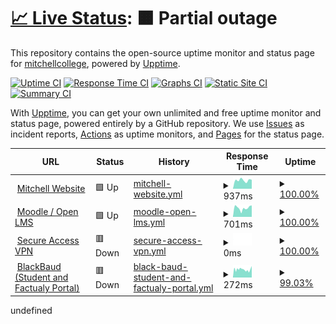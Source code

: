 # [📈 Live Status](https://marybeth4.github.io/MitchellUptime): <!--live status--> **🟧 Partial outage**

This repository contains the open-source uptime monitor and status page for [mitchellcollege](https://marybeth4.github.io/MitchellUptime), powered by [Upptime](https://github.com/upptime/upptime).

[![Uptime CI](https://github.com/marybeth4/MitchellUptime/workflows/Uptime%20CI/badge.svg)](https://github.com/marybeth4/MitchellUptime/actions?query=workflow%3A%22Uptime+CI%22)
[![Response Time CI](https://github.com/marybeth4/MitchellUptime/workflows/Response%20Time%20CI/badge.svg)](https://github.com/marybeth4/MitchellUptime/actions?query=workflow%3A%22Response+Time+CI%22)
[![Graphs CI](https://github.com/marybeth4/MitchellUptime/workflows/Graphs%20CI/badge.svg)](https://github.com/marybeth4/MitchellUptime/actions?query=workflow%3A%22Graphs+CI%22)
[![Static Site CI](https://github.com/marybeth4/MitchellUptime/workflows/Static%20Site%20CI/badge.svg)](https://github.com/marybeth4/MitchellUptime/actions?query=workflow%3A%22Static+Site+CI%22)
[![Summary CI](https://github.com/marybeth4/MitchellUptime/workflows/Summary%20CI/badge.svg)](https://github.com/marybeth4/MitchellUptime/actions?query=workflow%3A%22Summary+CI%22)

With [Upptime](https://upptime.js.org), you can get your own unlimited and free uptime monitor and status page, powered entirely by a GitHub repository. We use [Issues](https://github.com/marybeth4/MitchellUptime/issues) as incident reports, [Actions](https://github.com/marybeth4/MitchellUptime/actions) as uptime monitors, and [Pages](https://marybeth4.github.io/MitchellUptime) for the status page.

<!--start: status pages-->
<!-- This summary is generated by Upptime (https://github.com/upptime/upptime) -->
<!-- Do not edit this manually, your changes will be overwritten -->
<!-- prettier-ignore -->
| URL | Status | History | Response Time | Uptime |
| --- | ------ | ------- | ------------- | ------ |
| <img alt="" src="https://icons.duckduckgo.com/ip3/www.mitchell.edu.ico" height="13"> [Mitchell Website](https://www.mitchell.edu) | 🟩 Up | [mitchell-website.yml](https://github.com/marybeth4/MitchellUptime/commits/HEAD/history/mitchell-website.yml) | <details><summary><img alt="Response time graph" src="./graphs/mitchell-website/response-time-week.png" height="20"> 937ms</summary><br><a href="https://marybeth4.github.io/MitchellUptime/history/mitchell-website"><img alt="Response time 1166" src="https://img.shields.io/endpoint?url=https%3A%2F%2Fraw.githubusercontent.com%2Fmarybeth4%2FMitchellUptime%2FHEAD%2Fapi%2Fmitchell-website%2Fresponse-time.json"></a><br><a href="https://marybeth4.github.io/MitchellUptime/history/mitchell-website"><img alt="24-hour response time 991" src="https://img.shields.io/endpoint?url=https%3A%2F%2Fraw.githubusercontent.com%2Fmarybeth4%2FMitchellUptime%2FHEAD%2Fapi%2Fmitchell-website%2Fresponse-time-day.json"></a><br><a href="https://marybeth4.github.io/MitchellUptime/history/mitchell-website"><img alt="7-day response time 937" src="https://img.shields.io/endpoint?url=https%3A%2F%2Fraw.githubusercontent.com%2Fmarybeth4%2FMitchellUptime%2FHEAD%2Fapi%2Fmitchell-website%2Fresponse-time-week.json"></a><br><a href="https://marybeth4.github.io/MitchellUptime/history/mitchell-website"><img alt="30-day response time 1166" src="https://img.shields.io/endpoint?url=https%3A%2F%2Fraw.githubusercontent.com%2Fmarybeth4%2FMitchellUptime%2FHEAD%2Fapi%2Fmitchell-website%2Fresponse-time-month.json"></a><br><a href="https://marybeth4.github.io/MitchellUptime/history/mitchell-website"><img alt="1-year response time 1166" src="https://img.shields.io/endpoint?url=https%3A%2F%2Fraw.githubusercontent.com%2Fmarybeth4%2FMitchellUptime%2FHEAD%2Fapi%2Fmitchell-website%2Fresponse-time-year.json"></a></details> | <details><summary><a href="https://marybeth4.github.io/MitchellUptime/history/mitchell-website">100.00%</a></summary><a href="https://marybeth4.github.io/MitchellUptime/history/mitchell-website"><img alt="All-time uptime 100.00%" src="https://img.shields.io/endpoint?url=https%3A%2F%2Fraw.githubusercontent.com%2Fmarybeth4%2FMitchellUptime%2FHEAD%2Fapi%2Fmitchell-website%2Fuptime.json"></a><br><a href="https://marybeth4.github.io/MitchellUptime/history/mitchell-website"><img alt="24-hour uptime 100.00%" src="https://img.shields.io/endpoint?url=https%3A%2F%2Fraw.githubusercontent.com%2Fmarybeth4%2FMitchellUptime%2FHEAD%2Fapi%2Fmitchell-website%2Fuptime-day.json"></a><br><a href="https://marybeth4.github.io/MitchellUptime/history/mitchell-website"><img alt="7-day uptime 100.00%" src="https://img.shields.io/endpoint?url=https%3A%2F%2Fraw.githubusercontent.com%2Fmarybeth4%2FMitchellUptime%2FHEAD%2Fapi%2Fmitchell-website%2Fuptime-week.json"></a><br><a href="https://marybeth4.github.io/MitchellUptime/history/mitchell-website"><img alt="30-day uptime 100.00%" src="https://img.shields.io/endpoint?url=https%3A%2F%2Fraw.githubusercontent.com%2Fmarybeth4%2FMitchellUptime%2FHEAD%2Fapi%2Fmitchell-website%2Fuptime-month.json"></a><br><a href="https://marybeth4.github.io/MitchellUptime/history/mitchell-website"><img alt="1-year uptime 100.00%" src="https://img.shields.io/endpoint?url=https%3A%2F%2Fraw.githubusercontent.com%2Fmarybeth4%2FMitchellUptime%2FHEAD%2Fapi%2Fmitchell-website%2Fuptime-year.json"></a></details>
| <img alt="" src="https://icons.duckduckgo.com/ip3/mitchelledu.mrooms.net.ico" height="13"> [Moodle / Open LMS](https://mitchelledu.mrooms.net) | 🟩 Up | [moodle-open-lms.yml](https://github.com/marybeth4/MitchellUptime/commits/HEAD/history/moodle-open-lms.yml) | <details><summary><img alt="Response time graph" src="./graphs/moodle-open-lms/response-time-week.png" height="20"> 701ms</summary><br><a href="https://marybeth4.github.io/MitchellUptime/history/moodle-open-lms"><img alt="Response time 775" src="https://img.shields.io/endpoint?url=https%3A%2F%2Fraw.githubusercontent.com%2Fmarybeth4%2FMitchellUptime%2FHEAD%2Fapi%2Fmoodle-open-lms%2Fresponse-time.json"></a><br><a href="https://marybeth4.github.io/MitchellUptime/history/moodle-open-lms"><img alt="24-hour response time 905" src="https://img.shields.io/endpoint?url=https%3A%2F%2Fraw.githubusercontent.com%2Fmarybeth4%2FMitchellUptime%2FHEAD%2Fapi%2Fmoodle-open-lms%2Fresponse-time-day.json"></a><br><a href="https://marybeth4.github.io/MitchellUptime/history/moodle-open-lms"><img alt="7-day response time 701" src="https://img.shields.io/endpoint?url=https%3A%2F%2Fraw.githubusercontent.com%2Fmarybeth4%2FMitchellUptime%2FHEAD%2Fapi%2Fmoodle-open-lms%2Fresponse-time-week.json"></a><br><a href="https://marybeth4.github.io/MitchellUptime/history/moodle-open-lms"><img alt="30-day response time 775" src="https://img.shields.io/endpoint?url=https%3A%2F%2Fraw.githubusercontent.com%2Fmarybeth4%2FMitchellUptime%2FHEAD%2Fapi%2Fmoodle-open-lms%2Fresponse-time-month.json"></a><br><a href="https://marybeth4.github.io/MitchellUptime/history/moodle-open-lms"><img alt="1-year response time 775" src="https://img.shields.io/endpoint?url=https%3A%2F%2Fraw.githubusercontent.com%2Fmarybeth4%2FMitchellUptime%2FHEAD%2Fapi%2Fmoodle-open-lms%2Fresponse-time-year.json"></a></details> | <details><summary><a href="https://marybeth4.github.io/MitchellUptime/history/moodle-open-lms">100.00%</a></summary><a href="https://marybeth4.github.io/MitchellUptime/history/moodle-open-lms"><img alt="All-time uptime 100.00%" src="https://img.shields.io/endpoint?url=https%3A%2F%2Fraw.githubusercontent.com%2Fmarybeth4%2FMitchellUptime%2FHEAD%2Fapi%2Fmoodle-open-lms%2Fuptime.json"></a><br><a href="https://marybeth4.github.io/MitchellUptime/history/moodle-open-lms"><img alt="24-hour uptime 100.00%" src="https://img.shields.io/endpoint?url=https%3A%2F%2Fraw.githubusercontent.com%2Fmarybeth4%2FMitchellUptime%2FHEAD%2Fapi%2Fmoodle-open-lms%2Fuptime-day.json"></a><br><a href="https://marybeth4.github.io/MitchellUptime/history/moodle-open-lms"><img alt="7-day uptime 100.00%" src="https://img.shields.io/endpoint?url=https%3A%2F%2Fraw.githubusercontent.com%2Fmarybeth4%2FMitchellUptime%2FHEAD%2Fapi%2Fmoodle-open-lms%2Fuptime-week.json"></a><br><a href="https://marybeth4.github.io/MitchellUptime/history/moodle-open-lms"><img alt="30-day uptime 100.00%" src="https://img.shields.io/endpoint?url=https%3A%2F%2Fraw.githubusercontent.com%2Fmarybeth4%2FMitchellUptime%2FHEAD%2Fapi%2Fmoodle-open-lms%2Fuptime-month.json"></a><br><a href="https://marybeth4.github.io/MitchellUptime/history/moodle-open-lms"><img alt="1-year uptime 100.00%" src="https://img.shields.io/endpoint?url=https%3A%2F%2Fraw.githubusercontent.com%2Fmarybeth4%2FMitchellUptime%2FHEAD%2Fapi%2Fmoodle-open-lms%2Fuptime-year.json"></a></details>
| <img alt="" src="https://icons.duckduckgo.com/ip3/vpn.mitchell.edu.ico" height="13"> [Secure Access VPN](https://vpn.mitchell.edu) | 🟥 Down | [secure-access-vpn.yml](https://github.com/marybeth4/MitchellUptime/commits/HEAD/history/secure-access-vpn.yml) | <details><summary><img alt="Response time graph" src="./graphs/secure-access-vpn/response-time-week.png" height="20"> 0ms</summary><br><a href="https://marybeth4.github.io/MitchellUptime/history/secure-access-vpn"><img alt="Response time 0" src="https://img.shields.io/endpoint?url=https%3A%2F%2Fraw.githubusercontent.com%2Fmarybeth4%2FMitchellUptime%2FHEAD%2Fapi%2Fsecure-access-vpn%2Fresponse-time.json"></a><br><a href="https://marybeth4.github.io/MitchellUptime/history/secure-access-vpn"><img alt="24-hour response time 0" src="https://img.shields.io/endpoint?url=https%3A%2F%2Fraw.githubusercontent.com%2Fmarybeth4%2FMitchellUptime%2FHEAD%2Fapi%2Fsecure-access-vpn%2Fresponse-time-day.json"></a><br><a href="https://marybeth4.github.io/MitchellUptime/history/secure-access-vpn"><img alt="7-day response time 0" src="https://img.shields.io/endpoint?url=https%3A%2F%2Fraw.githubusercontent.com%2Fmarybeth4%2FMitchellUptime%2FHEAD%2Fapi%2Fsecure-access-vpn%2Fresponse-time-week.json"></a><br><a href="https://marybeth4.github.io/MitchellUptime/history/secure-access-vpn"><img alt="30-day response time 0" src="https://img.shields.io/endpoint?url=https%3A%2F%2Fraw.githubusercontent.com%2Fmarybeth4%2FMitchellUptime%2FHEAD%2Fapi%2Fsecure-access-vpn%2Fresponse-time-month.json"></a><br><a href="https://marybeth4.github.io/MitchellUptime/history/secure-access-vpn"><img alt="1-year response time 0" src="https://img.shields.io/endpoint?url=https%3A%2F%2Fraw.githubusercontent.com%2Fmarybeth4%2FMitchellUptime%2FHEAD%2Fapi%2Fsecure-access-vpn%2Fresponse-time-year.json"></a></details> | <details><summary><a href="https://marybeth4.github.io/MitchellUptime/history/secure-access-vpn">100.00%</a></summary><a href="https://marybeth4.github.io/MitchellUptime/history/secure-access-vpn"><img alt="All-time uptime 100.00%" src="https://img.shields.io/endpoint?url=https%3A%2F%2Fraw.githubusercontent.com%2Fmarybeth4%2FMitchellUptime%2FHEAD%2Fapi%2Fsecure-access-vpn%2Fuptime.json"></a><br><a href="https://marybeth4.github.io/MitchellUptime/history/secure-access-vpn"><img alt="24-hour uptime 100.00%" src="https://img.shields.io/endpoint?url=https%3A%2F%2Fraw.githubusercontent.com%2Fmarybeth4%2FMitchellUptime%2FHEAD%2Fapi%2Fsecure-access-vpn%2Fuptime-day.json"></a><br><a href="https://marybeth4.github.io/MitchellUptime/history/secure-access-vpn"><img alt="7-day uptime 100.00%" src="https://img.shields.io/endpoint?url=https%3A%2F%2Fraw.githubusercontent.com%2Fmarybeth4%2FMitchellUptime%2FHEAD%2Fapi%2Fsecure-access-vpn%2Fuptime-week.json"></a><br><a href="https://marybeth4.github.io/MitchellUptime/history/secure-access-vpn"><img alt="30-day uptime 100.00%" src="https://img.shields.io/endpoint?url=https%3A%2F%2Fraw.githubusercontent.com%2Fmarybeth4%2FMitchellUptime%2FHEAD%2Fapi%2Fsecure-access-vpn%2Fuptime-month.json"></a><br><a href="https://marybeth4.github.io/MitchellUptime/history/secure-access-vpn"><img alt="1-year uptime 100.00%" src="https://img.shields.io/endpoint?url=https%3A%2F%2Fraw.githubusercontent.com%2Fmarybeth4%2FMitchellUptime%2FHEAD%2Fapi%2Fsecure-access-vpn%2Fuptime-year.json"></a></details>
| <img alt="" src="https://icons.duckduckgo.com/ip3/mitchell.mycampus-app.com.ico" height="13"> [BlackBaud (Student and Factualy Portal)](https://mitchell.mycampus-app.com) | 🟥 Down | [black-baud-student-and-factualy-portal.yml](https://github.com/marybeth4/MitchellUptime/commits/HEAD/history/black-baud-student-and-factualy-portal.yml) | <details><summary><img alt="Response time graph" src="./graphs/black-baud-student-and-factualy-portal/response-time-week.png" height="20"> 272ms</summary><br><a href="https://marybeth4.github.io/MitchellUptime/history/black-baud-student-and-factualy-portal"><img alt="Response time 334" src="https://img.shields.io/endpoint?url=https%3A%2F%2Fraw.githubusercontent.com%2Fmarybeth4%2FMitchellUptime%2FHEAD%2Fapi%2Fblack-baud-student-and-factualy-portal%2Fresponse-time.json"></a><br><a href="https://marybeth4.github.io/MitchellUptime/history/black-baud-student-and-factualy-portal"><img alt="24-hour response time 250" src="https://img.shields.io/endpoint?url=https%3A%2F%2Fraw.githubusercontent.com%2Fmarybeth4%2FMitchellUptime%2FHEAD%2Fapi%2Fblack-baud-student-and-factualy-portal%2Fresponse-time-day.json"></a><br><a href="https://marybeth4.github.io/MitchellUptime/history/black-baud-student-and-factualy-portal"><img alt="7-day response time 272" src="https://img.shields.io/endpoint?url=https%3A%2F%2Fraw.githubusercontent.com%2Fmarybeth4%2FMitchellUptime%2FHEAD%2Fapi%2Fblack-baud-student-and-factualy-portal%2Fresponse-time-week.json"></a><br><a href="https://marybeth4.github.io/MitchellUptime/history/black-baud-student-and-factualy-portal"><img alt="30-day response time 334" src="https://img.shields.io/endpoint?url=https%3A%2F%2Fraw.githubusercontent.com%2Fmarybeth4%2FMitchellUptime%2FHEAD%2Fapi%2Fblack-baud-student-and-factualy-portal%2Fresponse-time-month.json"></a><br><a href="https://marybeth4.github.io/MitchellUptime/history/black-baud-student-and-factualy-portal"><img alt="1-year response time 334" src="https://img.shields.io/endpoint?url=https%3A%2F%2Fraw.githubusercontent.com%2Fmarybeth4%2FMitchellUptime%2FHEAD%2Fapi%2Fblack-baud-student-and-factualy-portal%2Fresponse-time-year.json"></a></details> | <details><summary><a href="https://marybeth4.github.io/MitchellUptime/history/black-baud-student-and-factualy-portal">99.03%</a></summary><a href="https://marybeth4.github.io/MitchellUptime/history/black-baud-student-and-factualy-portal"><img alt="All-time uptime 99.10%" src="https://img.shields.io/endpoint?url=https%3A%2F%2Fraw.githubusercontent.com%2Fmarybeth4%2FMitchellUptime%2FHEAD%2Fapi%2Fblack-baud-student-and-factualy-portal%2Fuptime.json"></a><br><a href="https://marybeth4.github.io/MitchellUptime/history/black-baud-student-and-factualy-portal"><img alt="24-hour uptime 97.00%" src="https://img.shields.io/endpoint?url=https%3A%2F%2Fraw.githubusercontent.com%2Fmarybeth4%2FMitchellUptime%2FHEAD%2Fapi%2Fblack-baud-student-and-factualy-portal%2Fuptime-day.json"></a><br><a href="https://marybeth4.github.io/MitchellUptime/history/black-baud-student-and-factualy-portal"><img alt="7-day uptime 99.03%" src="https://img.shields.io/endpoint?url=https%3A%2F%2Fraw.githubusercontent.com%2Fmarybeth4%2FMitchellUptime%2FHEAD%2Fapi%2Fblack-baud-student-and-factualy-portal%2Fuptime-week.json"></a><br><a href="https://marybeth4.github.io/MitchellUptime/history/black-baud-student-and-factualy-portal"><img alt="30-day uptime 99.10%" src="https://img.shields.io/endpoint?url=https%3A%2F%2Fraw.githubusercontent.com%2Fmarybeth4%2FMitchellUptime%2FHEAD%2Fapi%2Fblack-baud-student-and-factualy-portal%2Fuptime-month.json"></a><br><a href="https://marybeth4.github.io/MitchellUptime/history/black-baud-student-and-factualy-portal"><img alt="1-year uptime 99.10%" src="https://img.shields.io/endpoint?url=https%3A%2F%2Fraw.githubusercontent.com%2Fmarybeth4%2FMitchellUptime%2FHEAD%2Fapi%2Fblack-baud-student-and-factualy-portal%2Fuptime-year.json"></a></details>

<!--end: status pages-->undefined
